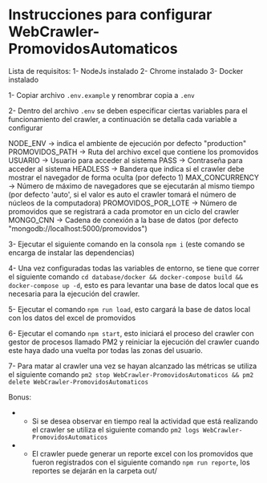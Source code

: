 # Instrucciones para configurar WebCrawler-PromovidosAutomaticos

Lista de requisitos:
1- NodeJs instalado
2- Chrome instalado
3- Docker instalado

1- Copiar archivo `.env.example` y renombrar copia a `.env`

2- Dentro del archivo `.env` se deben especificar ciertas variables para el funcionamiento del crawler, a continuación se
detalla cada variable a configurar

NODE_ENV -> indica el ambiente de ejecución por defecto "production"
PROMOVIDOS_PATH -> Ruta del archivo excel que contiene los promovidos
USUARIO -> Usuario para acceder al sistema
PASS -> Contraseña para acceder al sistema
HEADLESS -> Bandera que indica si el crawler debe mostrar el navegador de forma oculta (por defecto 1)
MAX_CONCURRENCY -> Número de máximo de navegadores que se ejecutarán al mismo tiempo (por defecto 'auto', si el valor es auto el crawler tomará el número de núcleos de la computadora)
PROMOVIDOS_POR_LOTE -> Número de promovidos que se registrará a cada promotor en un ciclo del crawler
MONGO_CNN -> Cadena de conexión a la base de datos (por defecto "mongodb://localhost:5000/promovidos")

3- Ejecutar el siguiente comando en la consola `npm i` (este comando se encarga de instalar las dependencias)

4- Una vez configuradas todas las variables de entorno, se tiene que correr el siguiente comando `cd database/docker && docker-compose build && docker-compose up -d`, esto es para levantar una base de datos local que es necesaria para la ejecución del crawler.

5- Ejecutar el comando `npm run load`, esto cargará la base de datos local con los datos del excel de promovidos

6- Ejecutar el comando `npm start`, esto iniciará el proceso del crawler con gestor de procesos llamado PM2 y reiniciar la ejecución del crawler cuando este haya dado una vuelta por todas las zonas del usuario.

7- Para matar al crawler una vez se hayan alcanzado las métricas se utiliza el siguiente comando `pm2 stop WebCrawler-PromovidosAutomaticos && pm2 delete WebCrawler-PromovidosAutomaticos` 

Bonus:
* - Si se desea observar en tiempo real la actividad que está realizando el crawler se utiliza el siguiente comando `pm2 logs WebCrawler-PromovidosAutomaticos` 

* - El crawler puede generar un reporte excel con los promovidos que fueron registrados con el siguiente comando `npm run reporte`, los reportes se dejarán en la carpeta out/